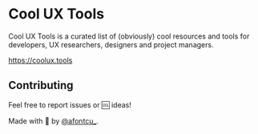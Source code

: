 # Cool UX Tools

Cool UX Tools is a curated list of (obviously) cool resources and tools for developers, UX researchers, designers and project managers.

https://coolux.tools


## Contributing 

Feel free to report issues or 🆒 ideas!

Made with 💚 by [@afontcu_](https://twitter.com/afontcu_).

